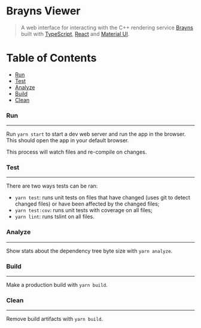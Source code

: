 # Brayns Viewer

> A web interface for interacting with the C++ rendering service [Brayns](https://github.com/BlueBrain/BioExplorer/tree/Brayns) built with [TypeScript](http://www.typescriptlang.org), [React](https://reactjs.org) and [Material UI](https://material-ui-next.com/).


# Table of Contents

* [Run](#run)
* [Test](#test)
* [Analyze](#analyze)
* [Build](#build)
* [Clean](#clean)


### Run
-------
Run `yarn start` to start a dev web server and run the app in the browser.
This should open the app in your default browser.

This process will watch files and re-compile on changes.


### Test
--------
There are two ways tests can be ran:

* `yarn test`: runs unit tests on files that have changed (uses git to detect changed files) or have been affected by the changed files;
* `yarn test:cov`: runs unit tests with coverage on all files;
* `yarn lint`: runs tslint on all files.


### Analyze
-----------
Show stats about the dependency tree byte size with `yarn analyze`.


### Build
---------
Make a production build with `yarn build`.


### Clean
---------
Remove build artifacts with `yarn build`.

